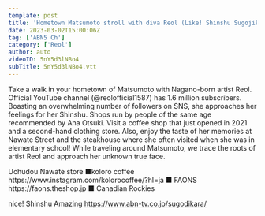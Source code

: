 ```yaml
---
template: post
title: 'Hometown Matsumoto stroll with diva Reol (Like! Shinshu Sugojikara February 18, 2023)'
date: 2023-03-02T15:00:06Z
tag: ['ABN5 Ch']
category: ['Reol']
author: auto 
videoID: 5nY5d3lNBo4
subTitle: 5nY5d3lNBo4.vtt
---
```

Take a walk in your hometown of Matsumoto with Nagano-born artist Reol.
Official YouTube channel (@reolofficial1587) has 1.6 million subscribers. Boasting an overwhelming number of followers on SNS, she approaches her feelings for her Shinshu. Shops run by people of the same age recommended by Ana Otsuki. Visit a coffee shop that just opened in 2021 and a second-hand clothing store. Also, enjoy the taste of her memories at Nawate Street and the steakhouse where she often visited when she was in elementary school! While traveling around Matsumoto, we trace the roots of artist Reol and approach her unknown true face.

<Interview destination>
Uchudou Nawate store
■koloro coffee https://www.instagram.com/kolorocoffee/?hl=ja
■ FAONS https://faons.theshop.jp
■ Canadian Rockies

nice! Shinshu Amazing
https://www.abn-tv.co.jp/sugodikara/